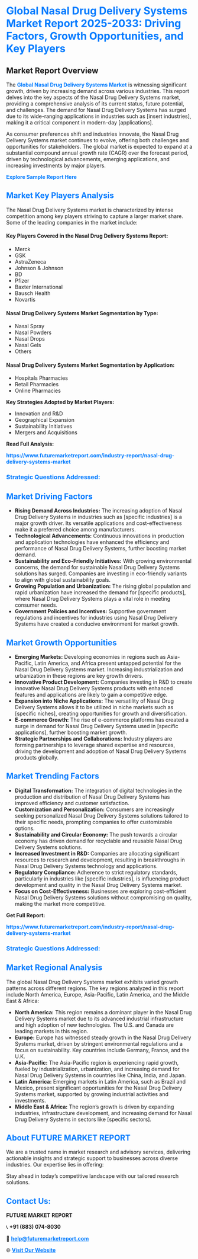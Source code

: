 <h1 style="color: #007BFF;">Global Nasal Drug Delivery Systems Market Report 2025-2033: Driving Factors, Growth Opportunities, and Key Players</h1>

<section id="overview">
<h2>Market Report Overview</h2>
<p>The <a href="https://www.futuremarketreport.com/industry-report/nasal-drug-delivery-systems-market" style="color: #007BFF; text-decoration: none;"><strong>Global Nasal Drug Delivery Systems Market</strong></a> is witnessing significant growth, driven by increasing demand across various industries. This report delves into the key aspects of the Nasal Drug Delivery Systems market, providing a comprehensive analysis of its current status, future potential, and challenges. The demand for Nasal Drug Delivery Systems has surged due to its wide-ranging applications in industries such as [insert industries], making it a critical component in modern-day [applications].</p>
<p>As consumer preferences shift and industries innovate, the Nasal Drug Delivery Systems market continues to evolve, offering both challenges and opportunities for stakeholders. The global market is expected to expand at a substantial compound annual growth rate (CAGR) over the forecast period, driven by technological advancements, emerging applications, and increasing investments by major players.</p>
</section>

<section id="overview">
<p><a href="https://www.futuremarketreport.com/request-sample/reportId=62153" style="color: #007BFF; text-decoration: none;"><strong>Explore Sample Report Here</strong></a></p>
</section>

<section id="key-players">
<h2 style="color: #007BFF;">Market Key Players Analysis</h2>
<p>The Nasal Drug Delivery Systems market is characterized by intense competition among key players striving to capture a larger market share. Some of the leading companies in the market include:</p>
<h4>Key Players Covered in the Nasal Drug Delivery Systems Report:</h4>
<ul><li>Merck</li><li>GSK</li><li>AstraZeneca</li><li>Johnson &amp; Johnson</li><li>BD</li><li>Pfizer</li><li>Baxter International</li><li>Bausch Health</li><li>Novartis</li></ul>
<h4>Nasal Drug Delivery Systems Market Segmentation by Type:</h4>
<ul><li>Nasal Spray</li><li>Nasal Powders</li><li>Nasal Drops</li><li>Nasal Gels</li><li>Others</li></ul>

<h4>Nasal Drug Delivery Systems Market Segmentation by Application:</h4>
<ul><li>Hospitals Pharmacies</li><li>Retail Pharmacies</li><li>Online Pharmacies</li></ul>
<p><strong>Key Strategies Adopted by Market Players:</strong></p>
<ul>
<li>Innovation and R&D</li>
<li>Geographical Expansion</li>
<li>Sustainability Initiatives</li>
<li>Mergers and Acquisitions</li>
</ul>
</section>

<section>
<p><strong>Read Full Analysis: </strong></p><a href="https://www.futuremarketreport.com/industry-report/nasal-drug-delivery-systems-market" style="color: #007BFF; text-decoration: none;"><strong>https://www.futuremarketreport.com/industry-report/nasal-drug-delivery-systems-market</strong></a>
<h3 style="color: #007BFF;">Strategic Questions Addressed:</h3>
</section>

<section id="driving-factors">
<h2 style="color: #007BFF;">Market Driving Factors</h2>
<ul>
<li><strong>Rising Demand Across Industries:</strong> The increasing adoption of Nasal Drug Delivery Systems in industries such as [specific industries] is a major growth driver. Its versatile applications and cost-effectiveness make it a preferred choice among manufacturers.</li>
<li><strong>Technological Advancements:</strong> Continuous innovations in production and application technologies have enhanced the efficiency and performance of Nasal Drug Delivery Systems, further boosting market demand.</li>
<li><strong>Sustainability and Eco-Friendly Initiatives:</strong> With growing environmental concerns, the demand for sustainable Nasal Drug Delivery Systems solutions has surged. Companies are investing in eco-friendly variants to align with global sustainability goals.</li>
<li><strong>Growing Population and Urbanization:</strong> The rising global population and rapid urbanization have increased the demand for [specific products], where Nasal Drug Delivery Systems plays a vital role in meeting consumer needs.</li>
<li><strong>Government Policies and Incentives:</strong> Supportive government regulations and incentives for industries using Nasal Drug Delivery Systems have created a conducive environment for market growth.</li>
</ul>
</section>

<section id="growth-opportunities">
<h2 style="color: #007BFF;">Market Growth Opportunities</h2>
<ul>
<li><strong>Emerging Markets:</strong> Developing economies in regions such as Asia-Pacific, Latin America, and Africa present untapped potential for the Nasal Drug Delivery Systems market. Increasing industrialization and urbanization in these regions are key growth drivers.</li>
<li><strong>Innovative Product Development:</strong> Companies investing in R&D to create innovative Nasal Drug Delivery Systems products with enhanced features and applications are likely to gain a competitive edge.</li>
<li><strong>Expansion into Niche Applications:</strong> The versatility of Nasal Drug Delivery Systems allows it to be utilized in niche markets such as [specific niches], creating opportunities for growth and diversification.</li>
<li><strong>E-commerce Growth:</strong> The rise of e-commerce platforms has created a surge in demand for Nasal Drug Delivery Systems used in [specific applications], further boosting market growth.</li>
<li><strong>Strategic Partnerships and Collaborations:</strong> Industry players are forming partnerships to leverage shared expertise and resources, driving the development and adoption of Nasal Drug Delivery Systems products globally.</li>
</ul>
</section>

<section id="trending-factors">
<h2 style="color: #007BFF;">Market Trending Factors</h2>
<ul>
<li><strong>Digital Transformation:</strong> The integration of digital technologies in the production and distribution of Nasal Drug Delivery Systems has improved efficiency and customer satisfaction.</li>
<li><strong>Customization and Personalization:</strong> Consumers are increasingly seeking personalized Nasal Drug Delivery Systems solutions tailored to their specific needs, prompting companies to offer customizable options.</li>
<li><strong>Sustainability and Circular Economy:</strong> The push towards a circular economy has driven demand for recyclable and reusable Nasal Drug Delivery Systems solutions.</li>
<li><strong>Increased Investment in R&D:</strong> Companies are allocating significant resources to research and development, resulting in breakthroughs in Nasal Drug Delivery Systems technology and applications.</li>
<li><strong>Regulatory Compliance:</strong> Adherence to strict regulatory standards, particularly in industries like [specific industries], is influencing product development and quality in the Nasal Drug Delivery Systems market.</li>
<li><strong>Focus on Cost-Effectiveness:</strong> Businesses are exploring cost-efficient Nasal Drug Delivery Systems solutions without compromising on quality, making the market more competitive.</li>
</ul>
</section>

<section>
<p><strong>Get Full Report: </strong></p><a href="https://www.futuremarketreport.com/industry-report/nasal-drug-delivery-systems-market" style="color: #007BFF; text-decoration: none;"><strong>https://www.futuremarketreport.com/industry-report/nasal-drug-delivery-systems-market</strong></a>
<h3 style="color: #007BFF;">Strategic Questions Addressed:</h3>
</section>


<section id="regional-analysis">
<h2 style="color: #007BFF;">Market Regional Analysis</h2>
<p>The global Nasal Drug Delivery Systems market exhibits varied growth patterns across different regions. The key regions analyzed in this report include North America, Europe, Asia-Pacific, Latin America, and the Middle East & Africa:</p>
<ul>
<li><strong>North America:</strong> This region remains a dominant player in the Nasal Drug Delivery Systems market due to its advanced industrial infrastructure and high adoption of new technologies. The U.S. and Canada are leading markets in this region.</li>
<li><strong>Europe:</strong> Europe has witnessed steady growth in the Nasal Drug Delivery Systems market, driven by stringent environmental regulations and a focus on sustainability. Key countries include Germany, France, and the U.K.</li>
<li><strong>Asia-Pacific:</strong> The Asia-Pacific region is experiencing rapid growth, fueled by industrialization, urbanization, and increasing demand for Nasal Drug Delivery Systems in countries like China, India, and Japan.</li>
<li><strong>Latin America:</strong> Emerging markets in Latin America, such as Brazil and Mexico, present significant opportunities for the Nasal Drug Delivery Systems market, supported by growing industrial activities and investments.</li>
<li><strong>Middle East & Africa:</strong> The region’s growth is driven by expanding industries, infrastructure development, and increasing demand for Nasal Drug Delivery Systems in sectors like [specific sectors].</li>
</ul>
</section>

<footer>
<h2 style="color: #007BFF;">About FUTURE MARKET REPORT</h2>
<p>We are a trusted name in market research and advisory services, delivering actionable insights and strategic support to businesses across diverse industries. Our expertise lies in offering:</p>

<p>Stay ahead in today’s competitive landscape with our tailored research solutions.</p>

<h2 style="color: #007BFF;">Contact Us:</h2>
<p><strong>FUTURE MARKET REPORT</strong></p>
<p>📞 <strong>+91 (883) 074-8030</strong></p>
<p>📧 <strong><a href="mailto:help@futuremarketreport.com" style="color: #007BFF;">help@futuremarketreport.com</a></strong></p>
<p>🌐 <strong><a href="https://www.futuremarketreport.com/" style="color: #007BFF;">Visit Our Website</a></strong></p>
</footer>